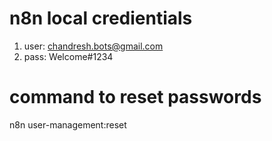 # n8n local credientials

1. user: chandresh.bots@gmail.com
2. pass: Welcome#1234

# command to reset passwords

n8n user-management:reset
